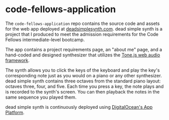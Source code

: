 # code-fellows-application

The `code-fellows-application` repo contains the source code and assets for the web app deployed at [deadsimplesynth.com](https://deadsimplesynth.com). dead simple synth is a project that I produced to meet the admission requirements for the Code Fellows intermediate-level bootcamp.

The app contains a project requirements page, an "about me" page, and a hand-coded and designed synthesizer that utilizes the [Tone.js web audio framework](https://tonejs.github.io).

The synth allows you to click the keys of the keyboard and play the key's corresponding note just as you would on a piano or any other synthesizer. dead simple synth contains three octaves from the standard piano layout: octaves three, four, and five. Each time you press a key, the note plays and is recorded to the synth's screen. You can then playback the notes in the same sequence you played them.

dead simple synth is continuously deployed using [DigitalOcean's App Platform](https://docs.digitalocean.com/products/app-platform).